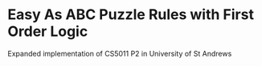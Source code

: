 # Easy As ABC Puzzle Rules with First Order Logic
 Expanded implementation of CS5011 P2 in University of St Andrews
